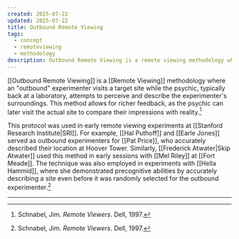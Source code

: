 ```yaml
---
created: 2025-07-22
updated: 2025-07-22
title: Outbound Remote Viewing
tags:
  - concept
  - remoteviewing
  - methodology
description: Outbound Remote Viewing is a remote viewing methodology where an experimenter visits a target site while the psychic attempts to perceive their surroundings.
---
```


[[Outbound Remote Viewing]] is a [[Remote Viewing]] methodology where an "outbound" experimenter visits a target site while the psychic, typically back at a laboratory, attempts to perceive and describe the experimenter's surroundings. This method allows for richer feedback, as the psychic can later visit the actual site to compare their impressions with reality.[^1]

This protocol was used in early remote viewing experiments at [[Stanford Research Institute|SRI]]. For example, [[Hal Puthoff]] and [[Earle Jones]] served as outbound experimenters for [[Pat Price]], who accurately described their location at Hoover Tower. Similarly, [[Frederick Atwater|Skip Atwater]] used this method in early sessions with [[Mel Riley]] at [[Fort Meade]]. The technique was also employed in experiments with [[Hella Hammid]], where she demonstrated precognitive abilities by accurately describing a site even before it was randomly selected for the outbound experimenter.[^1]

---

[^1]: Schnabel, Jim. *Remote Viewers*. Dell, 1997.